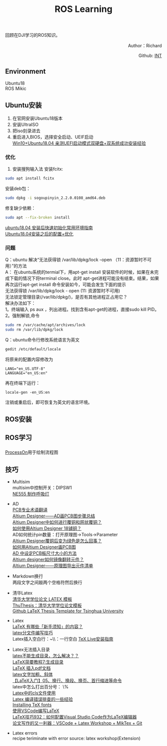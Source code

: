 ﻿---
layout: post
title: ROS Learning
category: ROS
tags: [Education, Opioions]
---
回顾在DJI学习的ROS知识。

<p align="right">
Author：Richard 
</p>

<p align="right">
Github:
<a href="https://github.com/CheKaiWei/ARM-Programming/tree/master/int"> INT</a>
</p>

## Environment
Ubuntu18  
ROS Mikic

## Ubuntu安装
1. 在官网安装Ubuntu18版本  
2. 安装UltraISO
3. 把iso刻录进去
4. 重启进入BIOS，选择安全启动、UEIF启动  
[Win10+Ubuntu18.04 亲测UEFI启动模式双硬盘+双系统成功安装经验](https://blog.csdn.net/xrinosvip/article/details/80428133)  

### 优化
1. 安装搜狗输入法
安装fcitx:
```bash
sudo apt install fcitx
```
安装deb包：
```bash
sudo dpkg -i sogoupinyin_2.2.0.0108_amd64.deb
```
修复缺少依赖：
```bash
sudo apt --fix-broken install
```
[ubuntu18.04 安装后快速初始化常用环境指南](https://blog.szfszf.top/tech/ubuntu18-04-%E5%AE%89%E8%A3%85%E5%90%8E%E5%BF%AB%E9%80%9F%E5%88%9D%E5%A7%8B%E5%8C%96%E5%B8%B8%E7%94%A8%E7%8E%AF%E5%A2%83%E6%8C%87%E5%8D%97/)  
[Ubuntu18.04安装之后的配置+优化](https://blog.csdn.net/ywk_hax/article/details/83790207)
### 问题
Q：ubuntu 解决“无法获得锁 /var/lib/dpkg/lock -open （11：资源暂时不可用）”的方法  
A：
在ubuntu系统的termial下，用apt-get install 安装软件的时候，如果在未完成下载的情况下将terminal close。此时 apt-get进程可能没有结束。结果，如果再次运行apt-get install 命令安装如今，可能会发生下面的提示  
   无法获得锁 /var/lib/dpkg/lock - open (11: 资源暂时不可用)  
   无法锁定管理目录(/var/lib/dpkg/)，是否有其他进程正占用它？  
解决办法如下：  
1。终端输入 ps  aux ，列出进程。找到含有apt-get的进程，直接sudo kill PID。  
2。强制解锁,命令  
```bash
sudo rm /var/cache/apt/archives/lock  
sudo rm /var/lib/dpkg/lock
```

Q：ubuntu命令行修改系统语言为英文
```bash
gedit /etc/default/locale
```
将原来的配置内容修改为
```
LANG="en_US.UTF-8"
LANGUAGE="en_US:en"
```
再在终端下运行：
```
locale-gen -en_US:en
```
注销或重启后，即可恢复为英文的语言环境。
## ROS安装

## ROS学习
### 






[ProcessOn](https://www.processon.com/diagraming/5b5e80c8e4b08d36229510a8)用于绘制流程图

## 技巧
- Multisim  
multisim中控制开关：DIPSW1  
[NE555 制作呼吸灯 ](http://dxx.qcuwh.cn/wcs/Upload/201611/583d3fd01ed2f.pdf)  


- AD  
[PCB专业术语翻译](https://wenku.baidu.com/view/87ec5d916f1aff00bfd51e4d)  
[Altium Designer——AD画PCB图步骤总结](https://blog.csdn.net/Tang_Chuanlin/article/details/79803575)  
[Altium Designer中如何进行覆铜和网状覆铜？](https://blog.csdn.net/ldcung/article/details/77388291)  
[如何使用Altium Designer 18铺铜？](http://www.icxbk.com/ask/detail/11544.html)   
AD如何统计pin数量：打开原理图→Tools→Parameter  
[Altium Designer覆铜后变为绿色是怎么回事？](https://blog.csdn.net/weixin_42164589/article/details/88853912)  
[如何用Altium Designer画PCB图](https://jingyan.baidu.com/article/363872ec357a206e4ba16f00.html)  
[AD 中设定PCB板尺寸大小的方法](https://blog.csdn.net/mzy202/article/details/54880947)  
[Altium designer如何镜像翻转元件？](https://zhidao.baidu.com/question/365170674728128452.html)  
[Altium Designer——原理图导出元件清单](https://blog.csdn.net/Tang_Chuanlin/article/details/79488115)

- Markdown换行  
两段文字之间敲两个空格符然后换行  


- 清华Latex  
[清华大学学位论文 LATEX 模板](http://mirrors.concertpass.com/tex-archive/macros/latex/contrib/thuthesis/main.pdf)  
[ThuThesis：清华大学学位论文模板](http://mirror.las.iastate.edu/tex-archive/macros/latex/contrib/thuthesis/thuthesis.pdf)  
[Github LaTeX Thesis Template for Tsinghua University](https://github.com/xueruini/thuthesis)

- Latex  
[LaTeX 有哪些「新手须知」的内容？](https://www.zhihu.com/question/30090572)  
[latex分文件编写技巧](https://blog.csdn.net/yanxiangtianji/article/details/13169699)  
Latex插入空白行：~\\\：一行空白
[TeX Live安装指南](https://blog.csdn.net/wr339988/article/details/66611166)

- Latex无法插入目录  
[latex不能生成目录，怎么解决？？](https://zhidao.baidu.com/question/1541025230634017307.html)  
[LaTeX简要教程7:生成目录](http://topspeedsnail.com/g-latex-content-table/)  
[LaTeX 插入pdf文档](https://blog.csdn.net/bendanban/article/details/51850659)  
[latex文字加粗、斜体](https://blog.csdn.net/jminer/article/details/14146939)  
[【LaTeX入门】05、换行、换段、换页、首行缩进等命令](https://blog.csdn.net/xiazdong/article/details/8892105)  
latex中怎么打出百分号： \\%   
[Latex中的cls文件使用](https://blog.csdn.net/owldestiny/article/details/5560347)  
[Latex 编译错误排查的一些经验](https://blog.csdn.net/u012675539/article/details/46272387)  
[Installing TeX fonts](https://www.tug.org/fonts/fontinstall.html)   
[使用VSCode编写LaTeX](https://zhuanlan.zhihu.com/p/38178015)  
[LaTeX技巧932：如何配置Visual Studio Code作为LaTeX编辑器](http://www.latexstudio.net/archives/12260.html)  
[论文写作的又一利器：VSCode + Latex Workshop + MikTex + Git](https://blog.csdn.net/yinqingwang/article/details/79684419)  

- Latex errors  
recipe teriminate with error source: latex workshop(Extension)